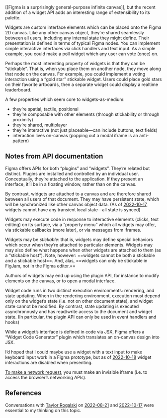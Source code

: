 [[Figma is a surprisingly general-purpose infinite canvas]], but the recent addition of a widget API adds an interesting range of extensibility to its palette.

Widgets are custom interface elements which can be placed onto the Figma 2D canvas. Like any other canvas object, they’re shared seamlessly between all users, including any internal state they might define. Their presentation is defined in terms of typical Figma nodes. You can implement simple interactive interfaces via click handlers and text input. As a simple example, you could make a poll widget which any user can vote (once) on.

Perhaps the most interesting property of widgets is that they can be “stickable”. That is, when you place them on another node, they move along that node on the canvas. For example, you could implement a voting interaction using a “gold star” stickable widget. Users could place gold stars on their favorite artboards, then a separate widget could display a realtime leaderboard.

A few properties which seem core to widgets-as-medium:

- they’re spatial, tactile, positional
- they’re composable with other elements (through stickability or through proximity)
- they’re shared, multiplayer
- they’re interactive (not just placeable—can include buttons, text fields)
- interaction lives on-canvas (popping out a modal iframe is an anti-pattern)

## Notes from API documentation

Figma offers APIs for both “plugins” and “widgets”. They’re related but distinct. Plugins are installed and controlled by an individual user. Conceptually, they’re attached to the application. If they present an interface, it’ll be in a floating window, rather than on the canvas.

By contrast, widgets are attached to a canvas and are therefore shared between all users of that document. They may have persistent state, which will be synchronized like other canvas object data. (As of [2022-10-17](https://notes.andymatuschak.org/zXo7QcfJxM2CxwSxUtVWs5u), widgets cannot have any transient local state—all state is synced)

Widgets may execute code in response to interactive elements (clicks, text editing) on its surface, via a “property menu” which all widgets may offer, via stickable callbacks (more later), or via messages from iframes.

Widgets may be _stickable_: that is, widgets may define special behaviors which occur when they’re attached to particular elements. Widgets may may also define what happens when other widgets are attached to them (as a “stickable host”). Note, however: ==widgets cannot be both a stickable and a stickable host==. And, alas, ==widgets can only be stickable in FigJam, not in the Figma editor.==

Authors of widgets may end up using the plugin API, for instance to modify elements on the canvas, or to open a modal interface.

Widget code runs in two distinct execution environments: rendering, and state updating. When in the rendering environment, execution must depend only on the widget’s state (i.e. not on other document state), and widget state cannot be modified. By contrast, state updating is executed asynchronously and has read/write access to the document and widget state. (In particular, the plugin API can only be used in event handlers and hooks)

While a widget’s interface is defined in code via JSX, Figma offers a “Widget Code Generator” plugin which translates an on-canvas design into JSX.

I’d hoped that I could maybe use a widget with a text input to make keyboard input work in a Figma prototype, but as of [2022-10-18](https://notes.andymatuschak.org/z5yk4U5sn32ngEkYBGT7W2s) widget interactions are disabled when presenting.

[To make a network request](https://www.figma.com/widget-docs/making-network-requests), you must make an invisible iframe (i.e. to access the browser’s networking APIs).

## References

Conversations with [Taylor Rogalski](https://notes.andymatuschak.org/zJ1oPk8Ys7AnZ1CyL2a6LvL) on [2022-08-21](https://notes.andymatuschak.org/zFMadKiM1RHZARUjUutGHkG) and [2022-10-17](https://notes.andymatuschak.org/zXo7QcfJxM2CxwSxUtVWs5u) were essential to my thinking on this topic.